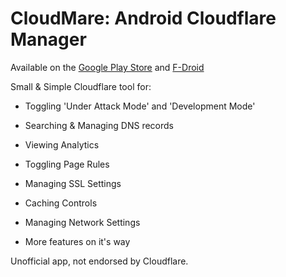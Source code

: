 # CloudMare: Android Cloudflare Manager
Available on the [Google Play Store](https://play.google.com/store/apps/details?id=dev.jtsalva.cloudmare) and [F-Droid](https://f-droid.org/en/packages/dev.jtsalva.cloudmare/)

Small & Simple Cloudflare tool for:
 * Toggling 'Under Attack Mode' and 'Development Mode'
 
 * Searching & Managing DNS records
 
 * Viewing Analytics

 * Toggling Page Rules
 
 * Managing SSL Settings
 
 * Caching Controls

 * Managing Network Settings
 
 * More features on it's way

Unofficial app, not endorsed by Cloudflare.
